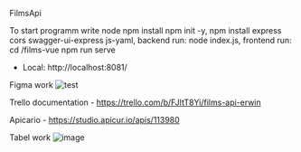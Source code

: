 

F i l m s A p i 

To start programm write node
npm install
npm init -y,
npm install express cors swagger-ui-express js-yaml,
backend run:
node index.js,
frontend run: cd /films-vue
npm run serve

- Local:   http://localhost:8081/



Figma work ![test](https://github.com/user-attachments/assets/d9a071e4-1ca4-4c2d-b4a0-ec6fea43e92b)


Trello documentation - https://trello.com/b/FJltT8Yi/films-api-erwin

Apicario - https://studio.apicur.io/apis/113980

Tabel work
![image](https://github.com/user-attachments/assets/526276fe-69ae-46ac-b217-5f4353a37b6d)



 
 
